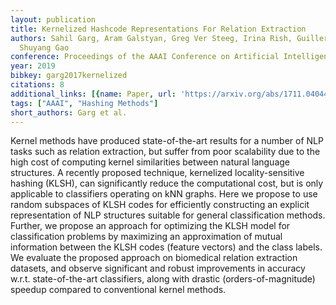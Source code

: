 ```yaml
---
layout: publication
title: Kernelized Hashcode Representations For Relation Extraction
authors: Sahil Garg, Aram Galstyan, Greg Ver Steeg, Irina Rish, Guillermo Cecchi,
  Shuyang Gao
conference: Proceedings of the AAAI Conference on Artificial Intelligence
year: 2019
bibkey: garg2017kernelized
citations: 8
additional_links: [{name: Paper, url: 'https://arxiv.org/abs/1711.04044'}]
tags: ["AAAI", "Hashing Methods"]
short_authors: Garg et al.
---
```

Kernel methods have produced state-of-the-art results for a number of NLP
tasks such as relation extraction, but suffer from poor scalability due to the
high cost of computing kernel similarities between natural language structures.
A recently proposed technique, kernelized locality-sensitive hashing (KLSH),
can significantly reduce the computational cost, but is only applicable to
classifiers operating on kNN graphs. Here we propose to use random subspaces of
KLSH codes for efficiently constructing an explicit representation of NLP
structures suitable for general classification methods. Further, we propose an
approach for optimizing the KLSH model for classification problems by
maximizing an approximation of mutual information between the KLSH codes
(feature vectors) and the class labels. We evaluate the proposed approach on
biomedical relation extraction datasets, and observe significant and robust
improvements in accuracy w.r.t. state-of-the-art classifiers, along with
drastic (orders-of-magnitude) speedup compared to conventional kernel methods.